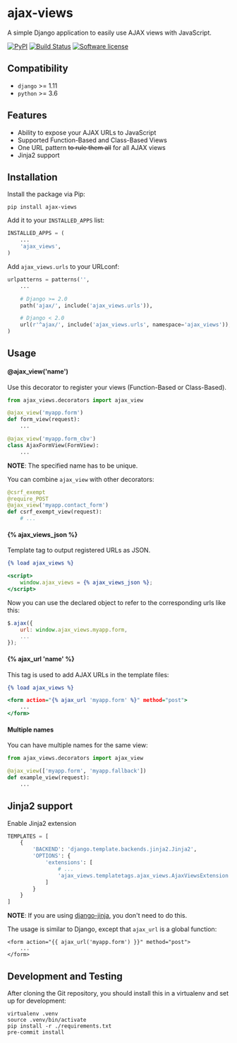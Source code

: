 # ajax-views

A simple Django application to easily use AJAX views with JavaScript.

[![PyPI](https://img.shields.io/pypi/v/ajax-views.svg)](https://pypi.org/project/ajax-views/)
[![Build Status](https://github.com/dldevinc/ajax-views/actions/workflows/tests.yml/badge.svg)](https://github.com/dldevinc/ajax-views)
[![Software license](https://img.shields.io/pypi/l/ajax-views.svg)](https://pypi.org/project/ajax-views/)

## Compatibility

-   `django` >= 1.11
-   `python` >= 3.6

## Features

-   Ability to expose your AJAX URLs to JavaScript
-   Supported Function-Based and Class-Based Views
-   One URL pattern ~~to rule them all~~ for all AJAX views
-   Jinja2 support

## Installation

Install the package via Pip:

```
pip install ajax-views
```

Add it to your `INSTALLED_APPS` list:

```python
INSTALLED_APPS = (
    ...
    'ajax_views',
)
```

Add `ajax_views.urls` to your URLconf:

```python
urlpatterns = patterns('',
    ...

    # Django >= 2.0
    path('ajax/', include('ajax_views.urls')),

    # Django < 2.0
    url(r'^ajax/', include('ajax_views.urls', namespace='ajax_views')),
)
```

## Usage

#### @ajax_view('name')

Use this decorator to register your views (Function-Based or Class-Based).

```python
from ajax_views.decorators import ajax_view

@ajax_view('myapp.form')
def form_view(request):
    ...

@ajax_view('myapp.form_cbv')
class AjaxFormView(FormView):
    ...
```

**NOTE**: The specified name has to be unique.

You can combine `ajax_view` with other decorators:

```python
@csrf_exempt
@require_POST
@ajax_view('myapp.contact_form')
def csrf_exempt_view(request):
    # ...
```

#### {% ajax_views_json %}

Template tag to output registered URLs as JSON.

```djangotemplate
{% load ajax_views %}

<script>
    window.ajax_views = {% ajax_views_json %};
</script>
```

Now you can use the declared object to refer to the corresponding urls like this:

```javascript
$.ajax({
    url: window.ajax_views.myapp.form,
    ...
});
```

#### {% ajax_url 'name' %}

This tag is used to add AJAX URLs in the template files:

```djangotemplate
{% load ajax_views %}

<form action="{% ajax_url 'myapp.form' %}" method="post">
    ...
</form>
```

#### Multiple names

You can have multiple names for the same view:

```python
from ajax_views.decorators import ajax_view

@ajax_view(['myapp.form', 'myapp.fallback'])
def example_view(request):
    ...
```

## Jinja2 support

Enable Jinja2 extension

```python
TEMPLATES = [
    {
        'BACKEND': 'django.template.backends.jinja2.Jinja2',
        'OPTIONS': {
            'extensions': [
                # ...
                'ajax_views.templatetags.ajax_views.AjaxViewsExtension',
            ]
        }
    }
]
```

**NOTE**: If you are using [django-jinja](https://niwinz.github.io/django-jinja/latest/), you don't need to do this.

The usage is similar to Django, except that `ajax_url` is a global function:

```jinja2
<form action="{{ ajax_url('myapp.form') }}" method="post">
    ...
</form>
```

## Development and Testing

After cloning the Git repository, you should install this
in a virtualenv and set up for development:

```shell script
virtualenv .venv
source .venv/bin/activate
pip install -r ./requirements.txt
pre-commit install
```
